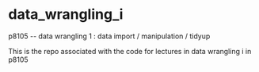 # data_wrangling_i
p8105 -- data wrangling 1 : data import / manipulation / tidyup

This is the repo associated with the code for lectures in data wrangling i in p8105
